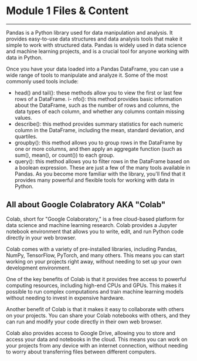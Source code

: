 # Module 1 Files & Content

------

Pandas is a Python library used for data manipulation and analysis. It provides easy-to-use data structures and data analysis tools that make it simple to work with structured data. Pandas is widely used in data science and machine learning projects, and is a crucial tool for anyone working with data in Python.

Once you have your data loaded into a Pandas DataFrame, you can use a wide range of tools to manipulate and analyze it. Some of the most commonly used tools include:

- head() and tail(): these methods allow you to view the first or last few rows of a DataFrame.
i- nfo(): this method provides basic information about the DataFrame, such as the number of rows and columns, the data types of each column, and whether any columns contain missing values.
- describe(): this method provides summary statistics for each numeric column in the DataFrame, including the mean, standard deviation, and quartiles.
- groupby(): this method allows you to group rows in the DataFrame by one or more columns, and then apply an aggregate function (such as sum(), mean(), or count()) to each group.
- query(): this method allows you to filter rows in the DataFrame based on a boolean expression.
These are just a few of the many tools available in Pandas. As you become more familiar with the library, you'll find that it provides many powerful and flexible tools for working with data in Python.

## All about Google Colabratory AKA "Colab"

Colab, short for "Google Colaboratory," is a free cloud-based platform for data science and machine learning research. Colab provides a Jupyter notebook environment that allows you to write, edit, and run Python code directly in your web browser.

Colab comes with a variety of pre-installed libraries, including Pandas, NumPy, TensorFlow, PyTorch, and many others. This means you can start working on your projects right away, without needing to set up your own development environment.

One of the key benefits of Colab is that it provides free access to powerful computing resources, including high-end CPUs and GPUs. This makes it possible to run complex computations and train machine learning models without needing to invest in expensive hardware.

Another benefit of Colab is that it makes it easy to collaborate with others on your projects. You can share your Colab notebooks with others, and they can run and modify your code directly in their own web browser.

Colab also provides access to Google Drive, allowing you to store and access your data and notebooks in the cloud. This means you can work on your projects from any device with an internet connection, without needing to worry about transferring files between different computers.
